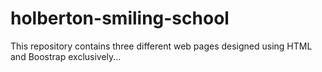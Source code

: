 # holberton-smiling-school
This repository contains three different web pages designed using HTML and Boostrap exclusively...
